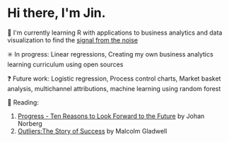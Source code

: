 # Hi there, I'm Jin.

🌱 I'm currently learning R with applications to business analytics and data visualization to find the [signal from the noise](https://en.wikipedia.org/wiki/The_Signal_and_the_Noise)

✳️ In progress: Linear regressions, Creating my own business analytics learning curriculum using open sources

❓  Future work: Logistic regression, Process control charts, Market basket analysis, multichannel attributions, machine learning using random forest

📖 Reading: 
1. [Progress - Ten Reasons to Look Forward to the Future](https://www.goodreads.com/book/show/31694126-progress---ten-reasons-to-look-forward-to-the-future) by Johan Norberg 
2. [Outliers:The Story of Success](https://www.goodreads.com/book/show/3228917-outliers?ac=1&from_search=true&qid=chS0ZfulNg&rank=1) by Malcolm Gladwell
          


